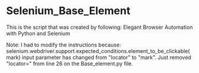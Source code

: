 # Selenium_Base_Element

This is the script that was created by following: Elegant Browser Automation with Python and Selenium

Note: I had to modify the instructions because: selenium.webdriver.support.expected_conditions.element_to_be_clickable(mark) input parameter has changed from "locator" to "mark". Just removed "locator=" from line 26 on the Base_element.py file. 

